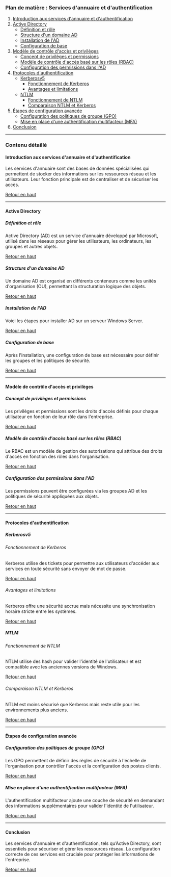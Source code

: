 ### **Plan de matière : Services d'annuaire et d'authentification**

1. [Introduction aux services d'annuaire et d'authentification](#intro)
2. [Active Directory](#active-directory)
   - [Définition et rôle](#definition-role)
   - [Structure d'un domaine AD](#structure-ad)
   - [Installation de l'AD](#installation-ad)
   - [Configuration de base](#configuration-base)
3. [Modèle de contrôle d'accès et privilèges](#controle-acces)
   - [Concept de privilèges et permissions](#privilèges-permissions)
   - [Modèle de contrôle d'accès basé sur les rôles (RBAC)](#rbac)
   - [Configuration des permissions dans l'AD](#configuration-permissions)
4. [Protocoles d'authentification](#protocoles-auth)
   - [Kerberosv5](#kerberos)
     - [Fonctionnement de Kerberos](#fonctionnement-kerberos)
     - [Avantages et limitations](#avantages-limitations)
   - [NTLM](#ntlm)
     - [Fonctionnement de NTLM](#fonctionnement-ntlm)
     - [Comparaison NTLM et Kerberos](#comparaison)
5. [Étapes de configuration avancée](#config-avancee)
   - [Configuration des politiques de groupe (GPO)](#gpo)
   - [Mise en place d'une authentification multifacteur (MFA)](#mfa)
6. [Conclusion](#conclusion)

---

### **Contenu détaillé**

#### <a name="intro"></a>Introduction aux services d'annuaire et d'authentification
Les services d'annuaire sont des bases de données spécialisées qui permettent de stocker des informations sur les ressources réseau et les utilisateurs. Leur fonction principale est de centraliser et de sécuriser les accès.

<a href="#top">[Retour en haut](#)</a>

---

#### <a name="active-directory"></a>Active Directory

##### <a name="definition-role"></a>Définition et rôle
Active Directory (AD) est un service d'annuaire développé par Microsoft, utilisé dans les réseaux pour gérer les utilisateurs, les ordinateurs, les groupes et autres objets.

<a href="#top">[Retour en haut](#)</a>

##### <a name="structure-ad"></a>Structure d'un domaine AD
Un domaine AD est organisé en différents conteneurs comme les unités d'organisation (OU), permettant la structuration logique des objets.

<a href="#top">[Retour en haut](#)</a>

##### <a name="installation-ad"></a>Installation de l'AD
Voici les étapes pour installer AD sur un serveur Windows Server.

<a href="#top">[Retour en haut](#)</a>

##### <a name="configuration-base"></a>Configuration de base
Après l'installation, une configuration de base est nécessaire pour définir les groupes et les politiques de sécurité.

<a href="#top">[Retour en haut](#)</a>

---

#### <a name="controle-acces"></a>Modèle de contrôle d'accès et privilèges

##### <a name="privilèges-permissions"></a>Concept de privilèges et permissions
Les privilèges et permissions sont les droits d'accès définis pour chaque utilisateur en fonction de leur rôle dans l'entreprise.

<a href="#top">[Retour en haut](#)</a>

##### <a name="rbac"></a>Modèle de contrôle d'accès basé sur les rôles (RBAC)
Le RBAC est un modèle de gestion des autorisations qui attribue des droits d'accès en fonction des rôles dans l'organisation.

<a href="#top">[Retour en haut](#)</a>

##### <a name="configuration-permissions"></a>Configuration des permissions dans l'AD
Les permissions peuvent être configurées via les groupes AD et les politiques de sécurité appliquées aux objets.

<a href="#top">[Retour en haut](#)</a>

---

#### <a name="protocoles-auth"></a>Protocoles d'authentification

##### <a name="kerberos"></a>Kerberosv5

###### <a name="fonctionnement-kerberos"></a>Fonctionnement de Kerberos
Kerberos utilise des tickets pour permettre aux utilisateurs d'accéder aux services en toute sécurité sans envoyer de mot de passe.

<a href="#top">[Retour en haut](#)</a>

###### <a name="avantages-limitations"></a>Avantages et limitations
Kerberos offre une sécurité accrue mais nécessite une synchronisation horaire stricte entre les systèmes.

<a href="#top">[Retour en haut](#)</a>

##### <a name="ntlm"></a>NTLM

###### <a name="fonctionnement-ntlm"></a>Fonctionnement de NTLM
NTLM utilise des hash pour valider l'identité de l'utilisateur et est compatible avec les anciennes versions de Windows.

<a href="#top">[Retour en haut](#)</a>

###### <a name="comparaison"></a>Comparaison NTLM et Kerberos
NTLM est moins sécurisé que Kerberos mais reste utile pour les environnements plus anciens.

<a href="#top">[Retour en haut](#)</a>

---

#### <a name="config-avancee"></a>Étapes de configuration avancée

##### <a name="gpo"></a>Configuration des politiques de groupe (GPO)
Les GPO permettent de définir des règles de sécurité à l'échelle de l'organisation pour contrôler l'accès et la configuration des postes clients.

<a href="#top">[Retour en haut](#)</a>

##### <a name="mfa"></a>Mise en place d'une authentification multifacteur (MFA)
L'authentification multifacteur ajoute une couche de sécurité en demandant des informations supplémentaires pour valider l'identité de l'utilisateur.

<a href="#top">[Retour en haut](#)</a>

---

#### <a name="conclusion"></a>Conclusion
Les services d'annuaire et d'authentification, tels qu’Active Directory, sont essentiels pour sécuriser et gérer les ressources réseau. La configuration correcte de ces services est cruciale pour protéger les informations de l'entreprise.

<a href="#top">[Retour en haut](#)</a>

